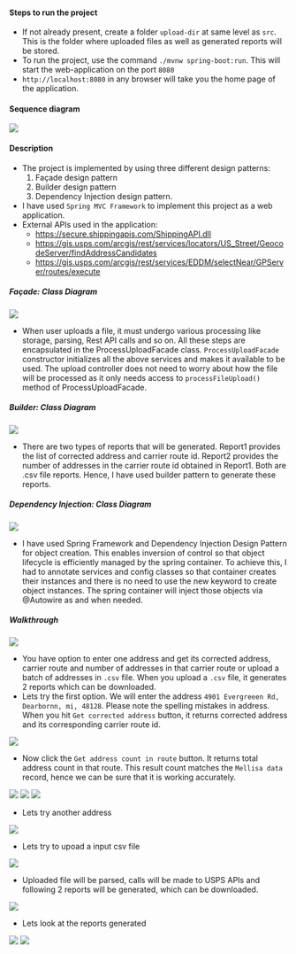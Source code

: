
#### Steps to run the project
 - If not already present, create a folder `upload-dir` at same level as `src`. This is the folder where uploaded files as well as generated reports will be stored.
 - To run the project, use the command `./mvnw spring-boot:run`. This will start the web-application on the port `8080`
 - `http://localhost:8080` in any browser will take you the home page of the application.
#### Sequence diagram
 ![](src/main/resources/screen-shots/sequence.png)
#### Description
 - The project is implemented by using three different design patterns: 
   1. Façade design pattern 
   2. Builder design pattern
   3. Dependency Injection design pattern. 
 - I have used `Spring MVC Framework` to implement this project as a web application.
 - External APIs used in the application:
   - https://secure.shippingapis.com/ShippingAPI.dll
   - https://gis.usps.com/arcgis/rest/services/locators/US_Street/GeocodeServer/findAddressCandidates
   - https://gis.usps.com/arcgis/rest/services/EDDM/selectNear/GPServer/routes/execute
##### Façade: Class Diagram
 ![](src/main/resources/screen-shots/facade.png) 
 - When user uploads a file, it must undergo various processing like storage, parsing, Rest API calls and so on. All these steps are encapsulated in the ProcessUploadFacade class. `ProcessUploadFacade` constructor initializes all the above services and makes it available to be used. The upload controller does not need to worry about how the file will be processed as it only needs access to `processFileUpload()` method of ProcessUploadFacade.
##### Builder: Class Diagram
 ![](src/main/resources/screen-shots/builder.png)
 - There are two types of reports that will be generated. Report1 provides the list of corrected address and carrier route id. Report2 provides the number of addresses in the carrier route id obtained in Report1. Both are .csv file reports. Hence, I have used builder pattern to generate these reports.
##### Dependency Injection: Class Diagram
 ![](src/main/resources/screen-shots/dependency-injection.png)
 - I have used Spring Framework and Dependency Injection Design Pattern for object creation. This enables inversion of control so that object lifecycle is efficiently managed by the spring container. To achieve this, I had to annotate services and config classes so that container creates their instances and there is no need to use the new keyword to create object instances. The spring container will inject those objects via @Autowire as and when needed.
 
##### Walkthrough 
 ![](src/main/resources/screen-shots/1.png)
 - You have option to enter one address and get its corrected address, carrier route and number of addresses in that carrier route or upload a batch of addresses in `.csv` file. When you upload a `.csv` file, it generates 2 reports which can be downloaded. 
 - Lets try the first option. We will enter the address `4901 Evergreeen Rd, Dearbornn, mi, 48128`. Please note the spelling mistakes in address. When you hit `Get corrected address` button, it returns corrected address and its corresponding carrier route id.
  
![](src/main/resources/screen-shots/2.png) 

 - Now click the `Get address count in route` button. It returns total address count in that route. This result count matches the `Mellisa data` record, hence we can be sure that it is working accurately.
 
![](src/main/resources/screen-shots/3.png) 
![](src/main/resources/screen-shots/4.png) 
![](src/main/resources/screen-shots/5.png)

 - Lets try another address
 
![](src/main/resources/screen-shots/6.png)

 - Lets try to upoad a input csv file
   
![](src/main/resources/screen-shots/7.png)

 - Uploaded file will be parsed, calls will be made to USPS APIs and following 2 reports will be generated, which can be downloaded.
 
![](src/main/resources/screen-shots/8.png)
    
 - Lets look at the reports generated
 
![](src/main/resources/screen-shots/9.png)
![](src/main/resources/screen-shots/10.png)


 
